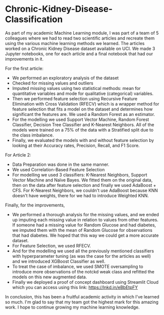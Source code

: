 # Chronic-Kidney-Disease-Classification
As part of my academic Machine Learning module, I was part of a team of 5 colleagues where we had to read two scientific articles and recreate them using the various machine learning methods we learned.
The articles worked on a Chronic Kidney Disease dataset available on UCI. We made 3 Jupyter notebooks, one for each article and a final notebook that had our improvements in it.

For the first article:
- We performed an exploratory analysis of the dataset
- Checked for missing values and outliers
- Imputed missing values using two statistical methods: mean for quantitative variables and mode for qualitative (categorical) variables.
- Then we performed feature selection using Recursive Feature Elimination with Cross Validation (RFECV) which is a wrapper method for feature selection that fits a model on the dataset and determines how significant the features are. We used a Random Forest as an estimator.
- For the modelling we used Support Vector Machine, Random Forest Classifier, Decision Tree Classifier and K-Nearest Neighbors. All of the models were trained on a 75% of the data with a Stratified split due to the class imbalance.
- Finally, we evaluated the models with and without feature selection by looking at their Accuracy rates, Precision, Recall, and F1 Score.

For Article 2:
- Data Preparation was done in the same manner.
- We used Correlation-Based Feature Selection
- For modelling we used 3 classifiers: K-Nearest Neighbors, Support Vector Machine and Naïve Bayes. We fitted them on the original data, then on the data after feature selection and finally we used AdaBoost + CFS. For K-Nearest Neighbors, we couldn't use AdaBoost because KNN doesn't have weights, there for we had to introduce Weighted KNN.

Finally, for the improvements,
- We performed a thorough analysis for the missing values, and we ended up imputing each missing value in relation to values from other features. If someone had a missing value for Random Glucose and had diabetes, we imputed them with the mean of Random Glucose for observations that had diabetes. We hoped that this way we could get a more accurate dataset.
- For Feature Selection, we used RFECV.
- And for the modelling we used all the previously mentioned classifiers with hyperparameter tuning (as was the case for the articles as well) and we introduced XGBoost Classifier as well.
- To treat the case of imbalance, we used SMOTE oversampling to introduce more observations of the notckd weak class and refitted the models on this new augmented data.
- Finally we deployed a proof of concept dashboard using Streamlit Cloud which you can access using this link: https://lnkd.in/eBbEtpFY

In conclusion, this has been a fruitful academic activity in which I've learned so much. I'm glad to say that my team got the highest mark for this amazing work. I hope to continue growing my machine learning knowledge.
